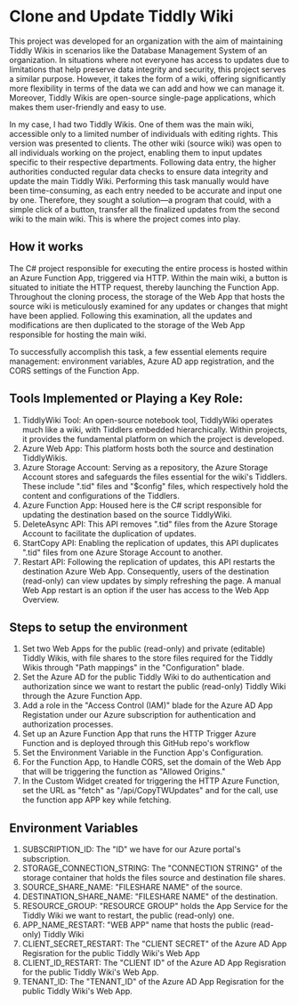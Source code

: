 # Clone and Update Tiddly Wiki

This project was developed for an organization with the aim of maintaining Tiddly Wikis in scenarios like the Database Management System of an organization. In situations where not everyone has access to updates due to limitations that help preserve data integrity and security, this project serves a similar purpose. However, it takes the form of a wiki, offering significantly more flexibility in terms of the data we can add and how we can manage it. Moreover, Tiddly Wikis are open-source single-page applications, which makes them user-friendly and easy to use.

In my case, I had two Tiddly Wikis. One of them was the main wiki, accessible only to a limited number of individuals with editing rights. This version was presented to clients. The other wiki (source wiki) was open to all individuals working on the project, enabling them to input updates specific to their respective departments. Following data entry, the higher authorities conducted regular data checks to ensure data integrity and update the main Tiddly Wiki. Performing this task manually would have been time-consuming, as each entry needed to be accurate and input one by one. Therefore, they sought a solution—a program that could, with a simple click of a button, transfer all the finalized updates from the second wiki to the main wiki. This is where the project comes into play.

## How it works

The C# project responsible for executing the entire process is hosted within an Azure Function App, triggered via HTTP. Within the main wiki, a button is situated to initiate the HTTP request, thereby launching the Function App. Throughout the cloning process, the storage of the Web App that hosts the source wiki is meticulously examined for any updates or changes that might have been applied. Following this examination, all the updates and modifications are then duplicated to the storage of the Web App responsible for hosting the main wiki.

To successfully accomplish this task, a few essential elements require management: environment variables, Azure AD app registration, and the CORS settings of the Function App.

## Tools Implemented or Playing a Key Role:

1. TiddlyWiki Tool: An open-source notebook tool, TiddlyWiki operates much like a wiki, with Tiddlers embedded hierarchically. Within projects, it provides the fundamental platform on which the project is developed.
2. Azure Web App: This platform hosts both the source and destination TiddlyWikis.
3. Azure Storage Account: Serving as a repository, the Azure Storage Account stores and safeguards the files essential for the wiki's Tiddlers. These include ".tid" files and "$config" files, which respectively hold the content and configurations of the Tiddlers.
4. Azure Function App: Housed here is the C# script responsible for updating the destination based on the source TiddlyWiki.
5. DeleteAsync API: This API removes ".tid" files from the Azure Storage Account to facilitate the duplication of updates.
6. StartCopy API: Enabling the replication of updates, this API duplicates ".tid" files from one Azure Storage Account to another.
7. Restart API: Following the replication of updates, this API restarts the destination Azure Web App. Consequently, users of the destination (read-only) can view updates by simply refreshing the page. A manual Web App restart is an option if the user has access to the Web App Overview.
   
## Steps to setup the environment

1. Set two Web Apps for the public (read-only) and private (editable) Tiddly Wikis, with file shares to the store files required for the Tiddly Wikis through "Path mappings" in the "Configuration" blade.
2. Set the Azure AD for the public Tiddly Wiki to do authentication and authorization since we want to restart the public (read-only) Tiddly Wiki through the Azure Function App.
3. Add a role in the "Access Control (IAM)" blade for the Azure AD App Registation under our Azure subscription for authentication and authorization processes.
4. Set up an Azure Function App that runs the HTTP Trigger Azure Function and is deployed through this GitHub repo's workflow
5. Set the Environment Variable in the Function App's Configuration.
6. For the Function App, to Handle CORS, set the domain of the Web App that will be triggering the function as "Allowed Origins."
7. In the Custom Widget created for triggering the HTTP Azure Function, set the URL as "fetch" as "<FunctionAppURL>/api/CopyTWUpdates" and for the call, use the function app APP key while fetching.

## Environment Variables

1. SUBSCRIPTION_ID: The "ID" we have for our Azure portal's subscription.
2. STORAGE_CONNECTION_STRING: The "CONNECTION STRING" of the storage container that holds the files source and destination file shares.
3. SOURCE_SHARE_NAME: "FILESHARE NAME" of the source.
4. DESTINATION_SHARE_NAME: "FILESHARE NAME" of the destination.
5. RESOURCE_GROUP: "RESOURCE GROUP" holds the App Service for the Tiddly Wiki we want to restart, the public (read-only) one.
6. APP_NAME_RESTART: "WEB APP" name that hosts the public (read-only) Tiddly Wiki
7. CLIENT_SECRET_RESTART: The "CLIENT SECRET" of the Azure AD App Regisration for the public Tiddly Wiki's Web App
8. CLIENT_ID_RESTART: The "CLIENT ID" of the Azure AD App Regisration for the public Tiddly Wiki's Web App.
9. TENANT_ID: The "TENANT_ID" of the Azure AD App Regisration for the public Tiddly Wiki's Web App.
